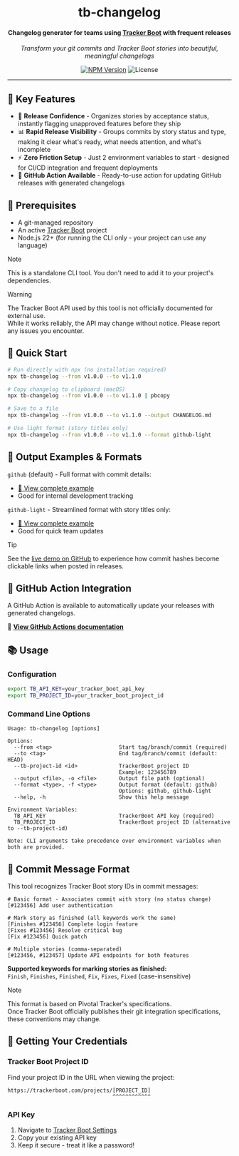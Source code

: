 <h1 align="center">
  tb-changelog
</h1>

<h4 align="center">
  Changelog generator for teams using <a href="https://trackerboot.com">Tracker Boot</a> with frequent releases
</h4>
<p align="center">
  <i>Transform your git commits and Tracker Boot stories into beautiful, meaningful changelogs</i>
</p>

<p align="center">
  <a href="https://www.npmjs.com/package/tb-changelog" ><img alt="NPM Version" src="https://img.shields.io/npm/v/tb-changelog/latest?style=flat-square&color=10a9ff"></a>
  <img alt="License" src="https://img.shields.io/github/license/Bekind-Labs/tb-changelog?style=flat-square&color=ff8577">
</p>

---

## 🚀 Key Features

- 🎯 **Release Confidence** - Organizes stories by acceptance status, instantly flagging unapproved features before they ship
- 📊 **Rapid Release Visibility** - Groups commits by story status and type, making it clear what's ready, what needs attention, and what's incomplete
- ⚡ **Zero Friction Setup** - Just 2 environment variables to start - designed for CI/CD integration and frequent deployments
- 🤖 **GitHub Action Available** - Ready-to-use action for updating GitHub releases with generated changelogs

## 🔧 Prerequisites

- A git-managed repository
- An active [Tracker Boot](https://trackerboot.com) project
- Node.js 22+ (for running the CLI only - your project can use any language)

> [!NOTE]
> This is a standalone CLI tool. You don't need to add it to your project's dependencies.

> [!WARNING]
> The Tracker Boot API used by this tool is not officially documented for external use.  
> While it works reliably, the API may change without notice. Please report any issues you encounter.

## 🎯 Quick Start

```bash
# Run directly with npx (no installation required)
npx tb-changelog --from v1.0.0 --to v1.1.0

# Copy changelog to clipboard (macOS)
npx tb-changelog --from v1.0.0 --to v1.1.0 | pbcopy

# Save to a file
npx tb-changelog --from v1.0.0 --to v1.1.0 --output CHANGELOG.md

# Use light format (story titles only)
npx tb-changelog --from v1.0.0 --to v1.1.0 --format github-light
```

## 📸 Output Examples & Formats

`github` (default) - Full format with commit details:
- [📄 View complete example](examples/01-changelog.md)
- Good for internal development tracking

`github-light` - Streamlined format with story titles only:
- [📄 View complete example](examples/02-github-light.md)
- Good for quick team updates

> [!TIP]
> See the [live demo on GitHub](https://github.com/Bekind-Labs/tb-changelog/issues/1) to experience how commit hashes become clickable links when posted in releases.

## 🤖 GitHub Action Integration

A GitHub Action is available to automatically update your releases with generated changelogs.

📖 **[View GitHub Actions documentation](action/README.md)**

## 📚 Usage

### Configuration
```bash
export TB_API_KEY=your_tracker_boot_api_key
export TB_PROJECT_ID=your_tracker_boot_project_id
```

### Command Line Options

```
Usage: tb-changelog [options]                                                                                                     

Options:
  --from <tag>                     Start tag/branch/commit (required)
  --to <tag>                       End tag/branch/commit (default: HEAD)
  --tb-project-id <id>             TrackerBoot project ID
                                   Example: 123456789
  --output <file>, -o <file>       Output file path (optional)
  --format <type>, -f <type>       Output format (default: github)
                                   Options: github, github-light
  --help, -h                       Show this help message

Environment Variables:
  TB_API_KEY                       TrackerBoot API key (required)
  TB_PROJECT_ID                    TrackerBoot project ID (alternative to --tb-project-id)

Note: CLI arguments take precedence over environment variables when both are provided.
```

## 📝 Commit Message Format

This tool recognizes Tracker Boot story IDs in commit messages:

```
# Basic format - Associates commit with story (no status change)
[#123456] Add user authentication

# Mark story as finished (all keywords work the same)
[Finishes #123456] Complete login feature
[Fixes #123456] Resolve critical bug
[Fix #123456] Quick patch

# Multiple stories (comma-separated)
[#123456, #123457] Update API endpoints for both features
```

**Supported keywords for marking stories as finished:**  
`Finish`, `Finishes`, `Finished`, `Fix`, `Fixes`, `Fixed` (case-insensitive)

> [!NOTE]
> This format is based on Pivotal Tracker's specifications.  
> Once Tracker Boot officially publishes their git integration specifications, these conventions may change.

## 🔑 Getting Your Credentials
### Tracker Boot Project ID
Find your project ID in the URL when viewing the project:
```
https://trackerboot.com/projects/[PROJECT_ID]
                                 ^^^^^^^^^^^^
```

### API Key
1. Navigate to [Tracker Boot Settings](https://trackerboot.com/settings/api)
2. Copy your existing API key
3. Keep it secure - treat it like a password!
